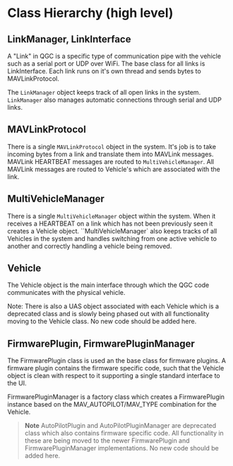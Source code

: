 # Class Hierarchy (high level)

## LinkManager, LinkInterface

A "Link" in QGC is a specific type of communication pipe with the vehicle such as a serial port or UDP over WiFi. The base class for all links is LinkInterface. Each link runs on it's own thread and sends bytes to MAVLinkProtocol.

The `LinkManager` object keeps track of all open links in the system. `LinkManager` also manages automatic connections through serial and UDP links.

## MAVLinkProtocol

There is a single `MAVLinkProtocol` object in the system. It's job is to take incoming bytes from a link and translate them into MAVLink messages. MAVLink HEARTBEAT messages are routed to `MultiVehicleManager`. All MAVLink messages are routed to Vehicle's which are associated with the link.

## MultiVehicleManager

There is a single `MultiVehicleManager` object within the system. When it receives a HEARTBEAT on a link which has not been previously seen it creates a Vehicle object. ``MultiVehicleManager` also keeps tracks of all Vehicles in the system and handles switching from one active vehicle to another and correctly handling a vehicle being removed.

## Vehicle

The Vehicle object is the main interface through which the QGC code communicates with the physical vehicle.

Note: There is also a UAS object associated with each Vehicle which is a deprecated class and is slowly being phased out with all functionality moving to the Vehicle class. No new code should be added here.

## FirmwarePlugin, FirmwarePluginManager

The FirmwarePlugin class is used an the base class for firmware plugins. A firmware plugin contains the firmware specific code, such that the Vehicle object is clean with respect to it supporting a single standard interface to the UI.

FirmwarePluginManager is a factory class which creates a FirmwarePlugin instance based on the MAV_AUTOPILOT/MAV_TYPE combination for the Vehicle.

> **Note** AutoPilotPlugin and AutoPilotPluginManager are deprecated class which also contains firmware specific code. All functionality in these are being moved to the newer FirmwarePlugin and FirmwarePluginManager implementations. No new code should be added here.